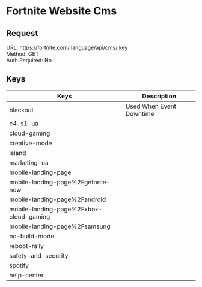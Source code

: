 # Fortnite Website Cms

## Request

URL: https://fortnite.com/:language/api/cms/:key \
Method: GET \
Auth Required: No

## Keys

| Keys                                    | Description              |
| --------------------------------------- | ------------------------ |
| blackout                                | Used When Event Downtime |
| c4-s1-ua                                |                          |
| cloud-gaming                            |                          |
| creative-mode                           |                          |
| island                                  |                          |
| marketing-ua                            |                          |
| mobile-landing-page                     |                          |
| mobile-landing-page%2Fgeforce-now       |                          |
| mobile-landing-page%2Fandroid           |                          |
| mobile-landing-page%2Fxbox-cloud-gaming |                          |
| mobile-landing-page%2Fsamsung           |                          |
| no-build-mode                           |                          |
| reboot-rally                            |                          |
| safety-and-security                     |                          |
| spotify                                 |                          |
| help-center                             |                          |
